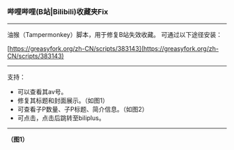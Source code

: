 ### 哔哩哔哩(B站|Bilibili)收藏夹Fix

* * *
油猴（Tampermonkey）脚本，用于修复B站失效收藏。
可通过以下途径安装：

[https://greasyfork.org/zh-CN/scripts/383143](https://greasyfork.org/zh-CN/scripts/383143)


* * *

支持：

* 可以查看其av号。
* 修复其标题和封面展示。（如图1）
* 可查看子P数量、子P标题、简介信息。（如图2）
* 可点击，点击后跳转至biliplus。


* * *

**（图1）**


